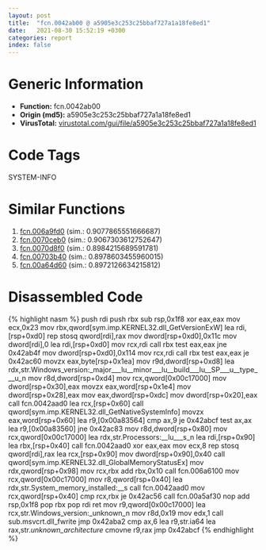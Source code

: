 ```yaml
---
layout: post
title:  "fcn.0042ab00 @ a5905e3c253c25bbaf727a1a18fe8ed1"
date:   2021-08-30 15:52:19 +0300
categories: report
index: false
---
```


# Generic Information
- **Function:** fcn.0042ab00
- **Origin (md5):** a5905e3c253c25bbaf727a1a18fe8ed1
- **VirusTotal:** [virustotal.com/gui/file/a5905e3c253c25bbaf727a1a18fe8ed1][virustotal_ref]

# Code Tags
<span class="tag" id="SYSTEM-INFO">SYSTEM-INFO</span>


# Similar Functions

1. [fcn.006a9fd0][similar_1_ref] (sim.: 0.9077865551666687)
2. [fcn.0070ceb0][similar_2_ref] (sim.: 0.9067303612752647)
3. [fcn.0070d8f0][similar_3_ref] (sim.: 0.8984215689591781)
4. [fcn.00703b40][similar_4_ref] (sim.: 0.8978603455960015)
5. [fcn.00a64d60][similar_5_ref] (sim.: 0.8972126634215812)


# Disassembled Code

{% highlight nasm %}
push rdi
push rbx
sub rsp,0x1f8
xor eax,eax
mov ecx,0x23
mov rbx,qword[sym.imp.KERNEL32.dll_GetVersionExW]
lea rdi,[rsp+0xd0]
rep stosq qword[rdi],rax
mov dword[rsp+0xd0],0x11c
mov dword[rdi],0
lea rdi,[rsp+0xd0]
mov rcx,rdi
call rbx
test eax,eax
jne 0x42ab4f
mov dword[rsp+0xd0],0x114
mov rcx,rdi
call rbx
test eax,eax
je 0x42ac60
movzx eax,byte[rsp+0x1ea]
mov r9d,dword[rsp+0xd8]
lea rdx,str.Windows_version:_major___lu__minor___lu__build___lu__SP___u__type___u_n
mov r8d,dword[rsp+0xd4]
mov rcx,qword[0x00c17000]
mov dword[rsp+0x30],eax
movzx eax,word[rsp+0x1e4]
mov dword[rsp+0x28],eax
mov eax,dword[rsp+0xdc]
mov dword[rsp+0x20],eax
call fcn.0042aad0
lea rcx,[rsp+0x60]
call qword[sym.imp.KERNEL32.dll_GetNativeSystemInfo]
movzx eax,word[rsp+0x60]
lea r9,[0x00a83564]
cmp ax,9
je 0x42abcf
test ax,ax
lea r9,[0x00a83560]
jne 0x42ac83
mov r8d,dword[rsp+0x80]
mov rcx,qword[0x00c17000]
lea rdx,str.Processors:__lu___s_n
lea rdi,[rsp+0x90]
lea rbx,[rsp+0x40]
call fcn.0042aad0
xor eax,eax
mov ecx,8
rep stosq qword[rdi],rax
lea rcx,[rsp+0x90]
mov dword[rsp+0x90],0x40
call qword[sym.imp.KERNEL32.dll_GlobalMemoryStatusEx]
mov rdx,qword[rsp+0x98]
mov rcx,rbx
add rbx,0x10
call fcn.006a6100
mov rcx,qword[0x00c17000]
mov r8,qword[rsp+0x40]
lea rdx,str.System_memory_installed:__s
call fcn.0042aad0
mov rcx,qword[rsp+0x40]
cmp rcx,rbx
je 0x42ac56
call fcn.00a5af30
nop 
add rsp,0x1f8
pop rbx
pop rdi
ret 
mov r9,qword[0x00c17000]
lea rcx,str.Windows_version:_unknown_n
mov r8d,0x19
mov edx,1
call sub.msvcrt.dll_fwrite
jmp 0x42aba2
cmp ax,6
lea r9,str.ia64
lea rax,str._unknown_architecture_
cmovne r9,rax
jmp 0x42abcf
{% endhighlight %}


[similar_1_ref]: /report/fcn.006a9fd0@a5905e3c253c25bbaf727a1a18fe8ed1
[similar_2_ref]: /report/fcn.0070ceb0@a5905e3c253c25bbaf727a1a18fe8ed1
[similar_3_ref]: /report/fcn.0070d8f0@a5905e3c253c25bbaf727a1a18fe8ed1
[similar_4_ref]: /report/fcn.00703b40@a5905e3c253c25bbaf727a1a18fe8ed1
[similar_5_ref]: /report/fcn.00a64d60@a5905e3c253c25bbaf727a1a18fe8ed1
[virustotal_ref]: https://www.virustotal.com/gui/file/a5905e3c253c25bbaf727a1a18fe8ed1